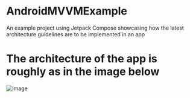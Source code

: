 # AndroidMVVMExample
An example project using Jetpack Compose showcasing how the latest architecture guidelines are to be implemented in an app

# The architecture of the app is roughly as in the image below  
![image](https://user-images.githubusercontent.com/20232485/165366205-f08a30cb-05f7-4eeb-9aa6-0b52310a2965.png)
